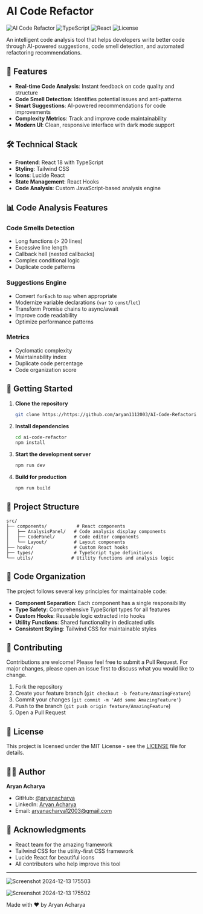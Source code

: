 # AI Code Refactor

![AI Code Refactor](https://img.shields.io/badge/AI-Code%20Refactor-blue)
![TypeScript](https://img.shields.io/badge/TypeScript-5.5.3-blue)
![React](https://img.shields.io/badge/React-18.3.1-blue)
![License](https://img.shields.io/badge/license-MIT-green)

An intelligent code analysis tool that helps developers write better code through AI-powered suggestions, code smell detection, and automated refactoring recommendations.

## 🚀 Features

- **Real-time Code Analysis**: Instant feedback on code quality and structure
- **Code Smell Detection**: Identifies potential issues and anti-patterns
- **Smart Suggestions**: AI-powered recommendations for code improvements
- **Complexity Metrics**: Track and improve code maintainability
- **Modern UI**: Clean, responsive interface with dark mode support

## 🛠️ Technical Stack

- **Frontend**: React 18 with TypeScript
- **Styling**: Tailwind CSS
- **Icons**: Lucide React
- **State Management**: React Hooks
- **Code Analysis**: Custom JavaScript-based analysis engine

## 📊 Code Analysis Features

### Code Smells Detection
- Long functions (> 20 lines)
- Excessive line length
- Callback hell (nested callbacks)
- Complex conditional logic
- Duplicate code patterns

### Suggestions Engine
- Convert `forEach` to `map` when appropriate
- Modernize variable declarations (`var` to `const`/`let`)
- Transform Promise chains to async/await
- Improve code readability
- Optimize performance patterns

### Metrics
- Cyclomatic complexity
- Maintainability index
- Duplicate code percentage
- Code organization score

## 🚦 Getting Started

1. **Clone the repository**
   ```bash
   git clone https://https://github.com/aryan1112003/AI-Code-Refactoring-Tool.git
   ```

2. **Install dependencies**
   ```bash
   cd ai-code-refactor
   npm install
   ```

3. **Start the development server**
   ```bash
   npm run dev
   ```

4. **Build for production**
   ```bash
   npm run build
   ```

## 📁 Project Structure

```
src/
├── components/           # React components
│   ├── AnalysisPanel/   # Code analysis display components
│   ├── CodePanel/       # Code editor components
│   └── Layout/          # Layout components
├── hooks/               # Custom React hooks
├── types/               # TypeScript type definitions
└── utils/              # Utility functions and analysis logic
```

## 🧩 Code Organization

The project follows several key principles for maintainable code:

- **Component Separation**: Each component has a single responsibility
- **Type Safety**: Comprehensive TypeScript types for all features
- **Custom Hooks**: Reusable logic extracted into hooks
- **Utility Functions**: Shared functionality in dedicated utils
- **Consistent Styling**: Tailwind CSS for maintainable styles

## 🤝 Contributing

Contributions are welcome! Please feel free to submit a Pull Request. For major changes, please open an issue first to discuss what you would like to change.

1. Fork the repository
2. Create your feature branch (`git checkout -b feature/AmazingFeature`)
3. Commit your changes (`git commit -m 'Add some AmazingFeature'`)
4. Push to the branch (`git push origin feature/AmazingFeature`)
5. Open a Pull Request

## 📝 License

This project is licensed under the MIT License - see the [LICENSE](LICENSE) file for details.

## 👨‍💻 Author

**Aryan Acharya**
- GitHub: [@aryanacharya](https://github.com/aryan1112003)
- LinkedIn: [Aryan Acharya](linkedin.com/in/aryan-acharya-9b939b316)
- Email: aryanacharya12003@gmail.com

## 🙏 Acknowledgments

- React team for the amazing framework
- Tailwind CSS for the utility-first CSS framework
- Lucide React for beautiful icons
- All contributors who help improve this tool

---
![Screenshot 2024-12-13 175503](https://github.com/user-attachments/assets/ba712d25-0ab3-400d-aa07-a254617e93bb)

![Screenshot 2024-12-13 175502](https://github.com/user-attachments/assets/3ca62625-3a2e-43d7-b9d3-dda3dd593dc8)




Made with ❤️ by Aryan Acharya
